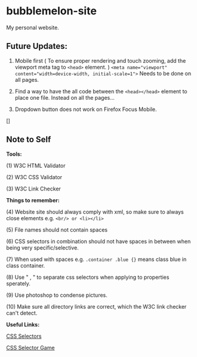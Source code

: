 # bubblemelon-site
My personal website.

Future Updates:
------

1. Mobile first ( To ensure proper rendering and touch zooming, add the viewport meta tag to `<head>` element. )
`<meta name="viewport" content="width=device-width, initial-scale=1">`
Needs to be done on all pages. 

2. Find a way to have the all code between the `<head></head>` element to place one file. Instead on all the pages...

3. Dropdown button does not work on Firefox Focus Mobile.

[]


Note to Self
------


**Tools:**

(1) W3C HTML Validator

(2) W3C CSS Validator

(3) W3C Link Checker



**Things to remember:**


(4) Website site should always comply with xml, so make sure to always close elements e.g. ` <br/> or <li></li> `
	
(5) File names should not contain spaces

(6) CSS selectors in combination should not have spaces in between when being very specific/selective. 

(7) When used with spaces e.g. `.container .blue {}` means class blue in class container. 
	
(8) Use " , " to separate css selectors when applying to properties sperately.

(9) Use photoshop to condense pictures.
	
(10) Make sure all directory links are correct, which the W3C link checker can't detect. 


**Useful Links:**

[CSS Selectors](https://learn.co/tracks/bootcamp-prep/html-fundamentals/css/css-selectors)

[CSS Selector Game](http://flukeout.github.io/)

